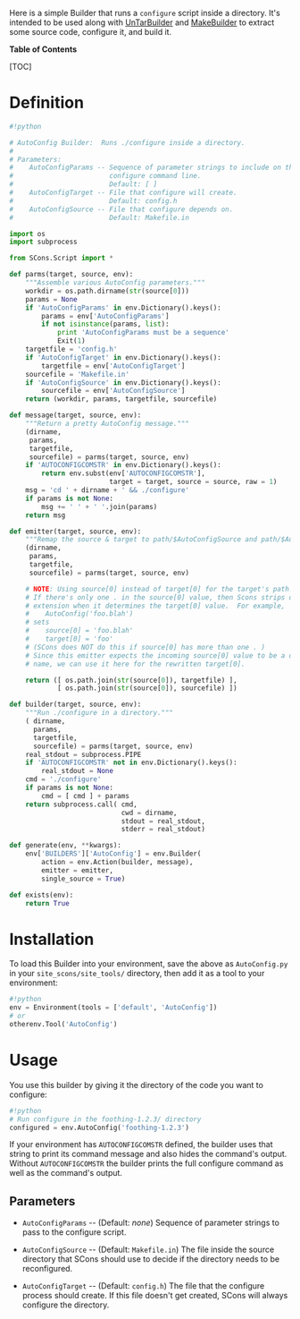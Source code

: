 Here is a simple Builder that runs a `configure` script inside a directory.  It's intended to be used along with [UnTarBuilder](UnTarBuilder) and [MakeBuilder](MakeBuilder) to extract some source code, configure it, and build it.

**Table of Contents**

[TOC]

# Definition

```python
#!python 

# AutoConfig Builder:  Runs ./configure inside a directory.
#
# Parameters:
#    AutoConfigParams -- Sequence of parameter strings to include on the
#                        configure command line.
#                        Default: [ ]
#    AutoConfigTarget -- File that configure will create.
#                        Default: config.h
#    AutoConfigSource -- File that configure depends on.
#                        Default: Makefile.in

import os
import subprocess

from SCons.Script import *

def parms(target, source, env):
    """Assemble various AutoConfig parameters."""
    workdir = os.path.dirname(str(source[0]))
    params = None
    if 'AutoConfigParams' in env.Dictionary().keys():
        params = env['AutoConfigParams']
        if not isinstance(params, list):
            print 'AutoConfigParams must be a sequence'
            Exit(1)
    targetfile = 'config.h'
    if 'AutoConfigTarget' in env.Dictionary().keys():
        targetfile = env['AutoConfigTarget']
    sourcefile = 'Makefile.in'
    if 'AutoConfigSource' in env.Dictionary().keys():
        sourcefile = env['AutoConfigSource']
    return (workdir, params, targetfile, sourcefile)

def message(target, source, env):
    """Return a pretty AutoConfig message."""
    (dirname,
     params,
     targetfile,
     sourcefile) = parms(target, source, env)
    if 'AUTOCONFIGCOMSTR' in env.Dictionary().keys():
        return env.subst(env['AUTOCONFIGCOMSTR'],
                         target = target, source = source, raw = 1)
    msg = 'cd ' + dirname + ' && ./configure'
    if params is not None:
        msg += ' ' + ' '.join(params)
    return msg

def emitter(target, source, env):
    """Remap the source & target to path/$AutoConfigSource and path/$AutoConfigTarget."""
    (dirname,
     params,
     targetfile,
     sourcefile) = parms(target, source, env)

    # NOTE: Using source[0] instead of target[0] for the target's path!
    # If there's only one . in the source[0] value, then Scons strips off the
    # extension when it determines the target[0] value.  For example,
    #    AutoConfig('foo.blah')
    # sets
    #    source[0] = 'foo.blah'
    #    target[0] = 'foo'
    # (SCons does NOT do this if source[0] has more than one . )
    # Since this emitter expects the incoming source[0] value to be a directory
    # name, we can use it here for the rewritten target[0].

    return ([ os.path.join(str(source[0]), targetfile) ],
            [ os.path.join(str(source[0]), sourcefile) ])

def builder(target, source, env):
    """Run ./configure in a directory."""
    ( dirname,
      params,
      targetfile,
      sourcefile) = parms(target, source, env)
    real_stdout = subprocess.PIPE
    if 'AUTOCONFIGCOMSTR' not in env.Dictionary().keys():
        real_stdout = None
    cmd = './configure'
    if params is not None:
        cmd = [ cmd ] + params
    return subprocess.call( cmd,
                            cwd = dirname,
                            stdout = real_stdout,
                            stderr = real_stdout)

def generate(env, **kwargs):
    env['BUILDERS']['AutoConfig'] = env.Builder(
        action = env.Action(builder, message),
        emitter = emitter,
        single_source = True)

def exists(env):
    return True
```

# Installation

To load this Builder into your environment, save the above as `AutoConfig.py` in your `site_scons/site_tools/` directory, then add it as a tool to your environment: 
```python
#!python 
env = Environment(tools = ['default', 'AutoConfig'])
# or
otherenv.Tool('AutoConfig')
```

# Usage

You use this builder by giving it the directory of the code you want to configure: 
```python
#!python 
# Run configure in the foothing-1.2.3/ directory
configured = env.AutoConfig('foothing-1.2.3')
```
If your environment has `AUTOCONFIGCOMSTR` defined, the builder uses that string to print its command message and also hides the command's output.  Without `AUTOCONFIGCOMSTR` the builder prints the full configure command as well as the command's output. 


## Parameters

* `AutoConfigParams` -- (Default: _none_) Sequence of parameter strings to pass to the configure script. 

* `AutoConfigSource` -- (Default: `Makefile.in`) The file inside the source directory that SCons should use to decide if the directory needs to be reconfigured. 

* `AutoConfigTarget` -- (Default: `config.h`) The file that the configure process should create.  If this file doesn't get created, SCons will always configure the directory. 
